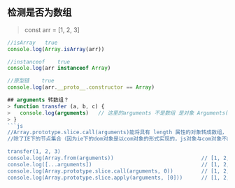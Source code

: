## 检测是否为数组
> const arr = [1, 2, 3]
```js
//isArray	true
console.log(Array.isArray(arr))

//instanceof	true
console.log(arr instanceof Array)

//原型链    true
console.log(arr.__proto__.constructor == Array)

## arguments 转数组？
> function transfer (a, b, c) {
>   console.log(arguments)   // 这里的arguments 不是数组 是对象 Arguments(3) [1, 2, 3, callee: ƒ, Symbol(Symbol.iterator): ƒ]
> }
```js
//Array.prototype.slice.call(arguments)能将具有 length 属性的对象转成数组，
//除了IE下的节点集合（因为ie下的dom对象是以com对象的形式实现的，js对象与com对象不能进行转换）

transfer(1, 2, 3)
console.log(Array.from(arguments))                            // [1, 2, 3]
console.log([...arguments])                                   // [1, 2, 3]
console.log(Array.prototype.slice.call(arguments, 0))         // [1, 2, 3]
console.log(Array.prototype.slice.apply(arguments, [0]))      // [1, 2, 3]
